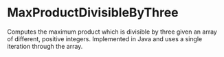 # MaxProductDivisibleByThree

Computes the maximum product which is divisible by three given an array of different, positive integers.
Implemented in Java and uses a single iteration through the array.
